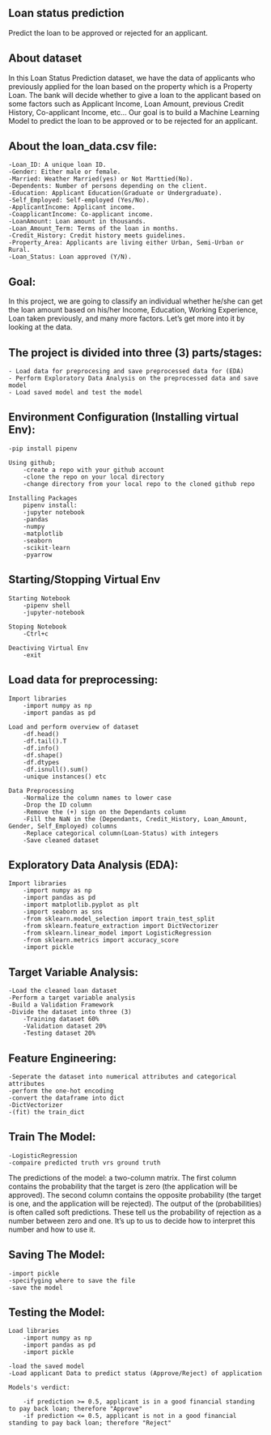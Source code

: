 ## Loan status prediction

Predict the loan to be approved or rejected for an applicant.

## About dataset

In this Loan Status Prediction dataset, we have the data of applicants who previously applied for the loan based on the property which is a Property Loan. The bank will decide whether to give a loan to the applicant based on some factors such as Applicant Income, Loan Amount, previous Credit History, Co-applicant Income, etc… Our goal is to build a Machine Learning Model to predict the loan to be approved or to be rejected for an applicant.

## About the loan_data.csv file:

    -Loan_ID: A unique loan ID.
    -Gender: Either male or female.
    -Married: Weather Married(yes) or Not Marttied(No).
    -Dependents: Number of persons depending on the client.
    -Education: Applicant Education(Graduate or Undergraduate).
    -Self_Employed: Self-employed (Yes/No).
    -ApplicantIncome: Applicant income.
    -CoapplicantIncome: Co-applicant income.
    -LoanAmount: Loan amount in thousands.
    -Loan_Amount_Term: Terms of the loan in months.
    -Credit_History: Credit history meets guidelines.
    -Property_Area: Applicants are living either Urban, Semi-Urban or Rural.
    -Loan_Status: Loan approved (Y/N).

## Goal:

In this project, we are going to classify an individual whether he/she can get the loan amount based on his/her Income, Education, Working Experience, Loan taken previously, and many more factors. Let’s get more into it by looking at the data.

## The project is divided into three (3) parts/stages:

    - Load data for preprocesing and save preprocessed data for (EDA)
    - Perform Exploratory Data Analysis on the preprocessed data and save model
    - Load saved model and test the model

## Environment Configuration (Installing virtual Env):

    -pip install pipenv

    Using github;
        -create a repo with your github account
        -clone the repo on your local directory
        -change directory from your local repo to the cloned github repo

    Installing Packages
        pipenv install:
        -jupyter notebook
        -pandas
        -numpy
        -matplotlib
        -seaborn
        -scikit-learn
        -pyarrow

## Starting/Stopping Virtual Env

    Starting Notebook
        -pipenv shell
        -jupyter-notebook

    Stoping Notebook
        -Ctrl+c

    Deactiving Virtual Env
        -exit

## Load data for preprocessing:

    Import libraries
        -import numpy as np
        -import pandas as pd

    Load and perform overview of dataset
        -df.head()
        -df.tail().T
        -df.info()
        -df.shape()
        -df.dtypes
        -df.isnull().sum()
        -unique instances() etc

    Data Preprocessing
        -Normalize the column names to lower case
        -Drop the ID column
        -Remove the (+) sign on the Dependants column
        -Fill the NaN in the (Dependants, Credit_History, Loan_Amount, Gender, Self_Employed) columns
        -Replace categorical column(Loan-Status) with integers
        -Save cleaned dataset

## Exploratory Data Analysis (EDA):

    Import libraries
        -import numpy as np
        -import pandas as pd
        -import matplotlib.pyplot as plt
        -import seaborn as sns
        -from sklearn.model_selection import train_test_split
        -from sklearn.feature_extraction import DictVectorizer
        -from sklearn.linear_model import LogisticRegression
        -from sklearn.metrics import accuracy_score
        -import pickle

## Target Variable Analysis:

    -Load the cleaned loan dataset
    -Perform a target variable analysis
    -Build a Validation Framework
    -Divide the dataset into three (3)
        -Training dataset 60%
        -Validation dataset 20%
        -Testing dataset 20%

## Feature Engineering:

    -Seperate the dataset into numerical attributes and categorical attributes
    -perform the one-hot encoding
    -convert the dataframe into dict
    -DictVectorizer
    -(fit) the train_dict

## Train The Model:

    -LogisticRegression
    -compaire predicted truth vrs ground truth

The predictions of the model: a two-column matrix. The first column contains the probability that the target is zero (the application will be approved). The second column contains the opposite probability (the target is one, and the application will be rejected).
The output of the (probabilities) is often called soft predictions. These tell us the probability of rejection as a number between zero and one. It’s up to us to decide how to interpret this number and how to use it.

## Saving The Model:

    -import pickle
    -specifyging where to save the file
    -save the model

## Testing the Model:

    Load libraries
        -import numpy as np
        -import pandas as pd
        -import pickle

    -load the saved model
    -Load applicant Data to predict status (Approve/Reject) of application

    Models's verdict:

        -if prediction >= 0.5, applicant is in a good financial standing to pay back loan; therefore "Approve"
        -if prediction <= 0.5, applicant is not in a good financial standing to pay back loan; therefore "Reject"
